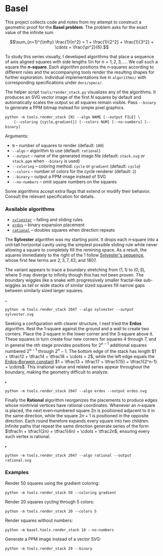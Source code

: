 # Basel

This project collects code and notes from my attempt to construct a geometric
proof for the **Basel problem**.  The problem asks for the exact value of the
infinite sum

$$\sum_{n=1}^{\infty} \frac{1}{n^2} = 1 + \frac{1}{2^2} + \frac{1}{3^2} + \cdots = \frac{\pi^2}{6}.$$

To study this series visually, I developed algorithms that place a sequence of
axis aligned squares with side lengths $1/n$ for $n = 1, 2, 3, \ldots$.  We call
such a square the **$n$‑square**.  Each algorithm positions the $n$‑squares
according to different rules and the accompanying tools render the resulting
shapes for further exploration.  Individual implementations live in
`algorithms/` with corresponding specifications under `docs/specs/`.

The helper script `tools/render_stack.py` visualizes any of the algorithms. It
produces an SVG vector image of the first *N* squares by default and
automatically scales the output so all squares remain visible. Pass `--binary`
to generate a PPM bitmap instead for simple pixel graphics.

```
python -m tools.render_stack [N] --algo NAME [--output FILE] \
    [--coloring {cycle,gradient}] [--colors NUM] [--no-numbers] [--binary]
```

Arguments:

* `N` – number of squares to render (default: `100`)
* `--algo` – algorithm to use (default: `rational`)
* `--output` – name of the generated image file (default: `stack.svg` or
  `stack.ppm` when `--binary` is used)
* `--coloring` – coloring method: `cycle` or `gradient` (default: `cycle`)
* `--colors` – number of colors for the cycle renderer (default: `2`)
* `--binary` – output a PPM image instead of SVG
* `--no-numbers` – omit square numbers on the squares

Some algorithms accept extra flags that extend or modify their behavior.
Consult the relevant specification for details.

### Available algorithms

- [`sylvester`](docs/specs/sylvester_stack.md) – falling and sliding rules
- [`erdos`](docs/specs/erdos_stack.md) – binary expansion placement
- [`rational`](docs/specs/rational_stack.md) – doubles squares when direction repeats

The **Sylvester** algorithm was my starting point.  It drops each $n$‑square
into a unit‑tall horizontal cavity using the simplest possible sliding rule
while never allowing a square to completely fill the remining space. As a result,
the squares immediately to the right of the 1 follow [Sylvester's sequence](https://en.wikipedia.org/wiki/Sylvester%27s_sequence),
whose first few terms are $2, 3, 7, 43,$ and $1807$.

The variant appears to trace a boundary stretching from $(1,1)$ to
$(0,S)$, where $S$ may diverge to infinity though this has not been proven. The
boundary wiggles like a snake with progressively smaller fractal-like
sub-wiggles as tall or wide stacks of similar sized squares fill narrow gaps
between similarly sized larger squares.

![Sylvester stack example](docs/images/sylvester.svg)
```
python -m tools.render_stack 2047 --algo sylvester --output sylvester.svg
```

Seeking a configuration with clearer structure, I next tried the **Erdos**
algorithm.  Rest the $1$‑square against the ground and a wall to create two
corners.  Place the $2$‑square in the lower corner and the $3$‑square above it.
These squares in turn create four new corners for squares $4$ through $7$,
and in general the $n$th stage provides positions for $2^{n-1}$ additional
squares numbered $2^{n-1}$ through $2^n-1$.  The bottom edge of the stack has
length $1 + \tfrac12 + \tfrac14 + \tfrac18 + \cdots = 2$, while the left edge
equals the [Erdos–Borwein constant](https://mathworld.wolfram.com/Erdos-BorweinConstant.html)
$1 + \tfrac13 + \tfrac17 + \tfrac1{15} + \tfrac1{2^n-1} + \cdots$.  This
irrational value and related series appear throughout the boundary, making the
geometry difficult to analyze.

![Erdos stack example](docs/images/erdos.svg)
```
python -m tools.render_stack 2047 --algo erdos --output erdos.svg
```

Finally the **Rational** algorithm reorganizes the placements to produce edges
whose nontrivial vertices have rational coordinates.  Whenever an $n$‑square is
placed, the next even‑numbered square $2n$ is positioned adjacent to it in the
same direction, while the square $2n+1$ is positioned in the opposite
direction.  Each round therefore expands every square into two children.  Infinite paths that
repeat the same direction generate series of the form $\tfrac1n + \tfrac1{2n} + \tfrac1{4n} + \cdots = \tfrac2n$, ensuring every such vertex is
rational.

![Rational stack example](docs/images/rational.svg)
```
python -m tools.render_stack 2047 --algo rational --output rational.svg
```

### Examples

Render 50 squares using the gradient coloring:

```
python -m tools.render_stack 50 --coloring gradient
```

Render 20 squares cycling through 5 colors:

```
python -m tools.render_stack 20 --colors 5
```

Render squares without numbers:

```
python -m basel.tools.render_stack 10 --no-numbers
```

Generate a PPM image instead of a vector SVG:

```
python -m tools.render_stack 20 --binary
```
